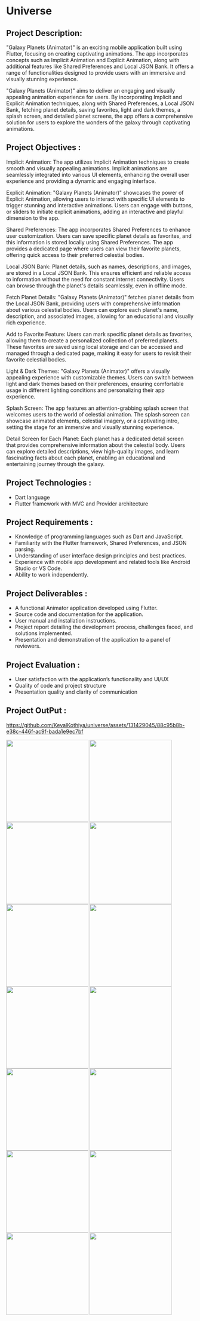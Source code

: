 # Universe

## Project Description:

"Galaxy Planets (Animator)" is an exciting mobile application built using Flutter, focusing on
creating captivating animations. The app incorporates concepts such as Implicit Animation and
Explicit Animation, along with additional features like Shared Preferences and Local JSON
Bank. It offers a range of functionalities designed to provide users with an immersive and
visually stunning experience.

"Galaxy Planets (Animator)" aims to deliver an engaging and visually appealing animation
experience for users. By incorporating Implicit and Explicit Animation techniques, along with
Shared Preferences, a Local JSON Bank, fetching planet details, saving favorites, light and dark
themes, a splash screen, and detailed planet screens, the app offers a comprehensive solution for
users to explore the wonders of the galaxy through captivating animations.

## Project Objectives :

Implicit Animation: The app utilizes Implicit Animation techniques to create smooth and
visually appealing animations. Implicit animations are seamlessly integrated into various UI
elements, enhancing the overall user experience and providing a dynamic and engaging interface.

Explicit Animation: "Galaxy Planets (Animator)" showcases the power of Explicit Animation,
allowing users to interact with specific UI elements to trigger stunning and interactive
animations. Users can engage with buttons, or sliders to initiate explicit animations, adding an
interactive and playful dimension to the app.

Shared Preferences: The app incorporates Shared Preferences to enhance user customization.
Users can save specific planet details as favorites, and this information is stored locally using
Shared Preferences. The app provides a dedicated page where users can view their favorite
planets, offering quick access to their preferred celestial bodies.

Local JSON Bank: Planet details, such as names, descriptions, and images, are stored in a Local
JSON Bank. This ensures efficient and reliable access to information without the need for
constant internet connectivity. Users can browse through the planet's details seamlessly, even in
offline mode.

Fetch Planet Details: "Galaxy Planets (Animator)" fetches planet details from the Local JSON
Bank, providing users with comprehensive information about various celestial bodies. Users can
explore each planet's name, description, and associated images, allowing for an educational and
visually rich experience.

Add to Favorite Feature: Users can mark specific planet details as favorites, allowing them to
create a personalized collection of preferred planets. These favorites are saved using local
storage and can be accessed and managed through a dedicated page, making it easy for users to
revisit their favorite celestial bodies.

Light & Dark Themes: "Galaxy Planets (Animator)" offers a visually appealing experience
with customizable themes. Users can switch between light and dark themes based on their
preferences, ensuring comfortable usage in different lighting conditions and personalizing their
app experience.

Splash Screen: The app features an attention-grabbing splash screen that welcomes users to the
world of celestial animation. The splash screen can showcase animated elements, celestial
imagery, or a captivating intro, setting the stage for an immersive and visually stunning
experience.

Detail Screen for Each Planet: Each planet has a dedicated detail screen that provides
comprehensive information about the celestial body. Users can explore detailed descriptions,
view high-quality images, and learn fascinating facts about each planet, enabling an educational
and entertaining journey through the galaxy.

## Project Technologies :

- Dart language
- Flutter framework with MVC and Provider architecture

## Project Requirements :

- Knowledge of programming languages such as Dart and JavaScript.
- Familiarity with the Flutter framework, Shared Preferences, and JSON parsing.
- Understanding of user interface design principles and best practices.
- Experience with mobile app development and related tools like Android Studio or VS Code.
- Ability to work independently.

## Project Deliverables :

- A functional Animator application developed using Flutter.
- Source code and documentation for the application.
- User manual and installation instructions.
- Project report detailing the development process, challenges faced, and solutions implemented.
- Presentation and demonstration of the application to a panel of reviewers.

## Project Evaluation :

- User satisfaction with the application’s functionality and UI/UX
- Quality of code and project structure
- Presentation quality and clarity of communication

## Project OutPut :







https://github.com/KevalKothiya/universe/assets/131429045/88c95b8b-e38c-446f-ac9f-bada1e9ec7bf






<img align="left" src="https://github.com/KevalKothiya/universe/assets/131429045/16fb7eba-93fd-41dc-896b-6ce78da1ca6c" width="220px">
<img align="left" src="https://github.com/KevalKothiya/universe/assets/131429045/ccf35ec1-9b30-4ad7-be9a-0169de0d007b" width="220px">
<img src="https://github.com/KevalKothiya/universe/assets/131429045/e03530a4-d98e-41cc-963c-80519f259138" width="220px">


<img align="left" src="https://github.com/KevalKothiya/universe/assets/131429045/8281c9d9-26cd-448c-a0fa-2c3b2b3454a9" width="220px">
<img align="left" src="https://github.com/KevalKothiya/universe/assets/131429045/39d39a84-1fa1-4844-99a1-bb313980ffae" width="220px">
<img src="https://github.com/KevalKothiya/universe/assets/131429045/1c76b42d-46f3-4e4d-9da3-917e840bfb46" width="220px">


<img align="left" src="https://github.com/KevalKothiya/universe/assets/131429045/c7ee5512-39a7-4eaf-8724-add43b2585d3" width="220px">
<img align="left" src="https://github.com/KevalKothiya/universe/assets/131429045/4160a4a6-3dd9-4b4b-ae0d-61ea0f40b297" width="220px">
<img src="https://github.com/KevalKothiya/universe/assets/131429045/b00988e8-948b-4f9b-bacc-8b6201f6f234" width="220px">


<img align="left" src="https://github.com/KevalKothiya/universe/assets/131429045/4ef357d8-3a42-43b2-95b0-b46e83a2f9e0" width="220px">
<img align="left" src="https://github.com/KevalKothiya/universe/assets/131429045/fecc0292-eba9-417f-9bf2-bf9e755797c8" width="220px">
<img src="https://github.com/KevalKothiya/universe/assets/131429045/62bcb4d4-342a-44c2-8bf1-c0622054c1f5" width="220px">


<img align="left" src="(https://github.com/KevalKothiya/universe/assets/131429045/d338a226-ce18-461d-a3f0-1a15fca231da" width="220px">
<img align="left" src="https://github.com/KevalKothiya/universe/assets/131429045/93b011c3-0cbd-4519-a6d8-4076a70a91db" width="220px">

